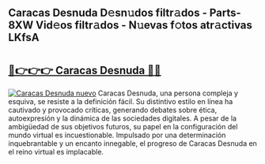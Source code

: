 ## Caracas Desnuda D𝚎sn𝚞dos filtr𝚊dos - Parts-8XW Vid𝚎os filtr𝚊dos - N𝚞evas f𝚘tos atr𝚊ctivas LKfsA

# <h2><a href="http://mb0nqr8.tromn.icu/?c=Caracas+Desnuda">🔗👉👉👉 Caracas Desnuda 🔗🔗</a></h2>

[![Caracas Desnuda nuevo](https://i.imgur.com/pEAQMta.gif)](http://mb0nqr8.tromn.icu/?c=Caracas+Desnuda)
Caracas Desnuda, una persona compleja y esquiva, se resiste a la definición fácil. Su distintivo estilo en línea ha cautivado y provocado críticas, generando debates sobre ética, autoexpresión y la dinámica de las sociedades digitales. A pesar de la ambigüedad de sus objetivos futuros, su papel en la configuración del mundo virtual es incuestionable. Impulsado por una determinación inquebrantable y un encanto innegable, el progreso de Caracas Desnuda en el reino virtual es implacable.
